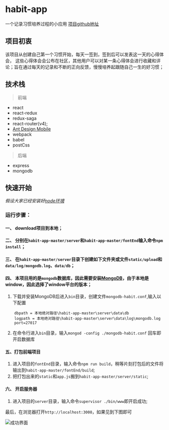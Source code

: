 # habit-app
一个记录习惯培养过程的小应用
[项目github地址](https://github.com/tsinglemon/habit-app)

## 项目初衷
该项目从创建自己第一个习惯开始，每天一签到，签到后可以发表这一天的心得体会，  这些心得体会会公布在社区，其他用户可以对某一条心得体会进行收藏和评论；旨在通过每天的记录和不断的正向反馈，慢慢培养起跟随自己一生的好习惯；  

## 技术栈
> 前端  

* react
* react-redux 
* redux-saga
* react-router(v4);  
* [Ant Design Mobile](https://mobile.ant.design/docs/react/introduce-cn)
* webpack
* babel
* postCss


> 后端  

* express
* mongodb

## 快速开始
*假设大家已经安装好[node环境](https://nodejs.org/zh-cn/download/)*

### 运行步骤：
#### 一、 download项目到本地；
#### 二、 分别在`habit-app-master/server`和`habit-app-master/fontEnd`输入命令`npm install`；
#### 三、 在`habit-app-master/server`目录下创建如下文件夹或文件`static/upload`和`data/log/mongodb.log`、`data/db`；
#### 四、 本项目用的是`mongodb`数据库，因此需要安装[MongoDB](https://www.mongodb.com/dr/fastdl.mongodb.org/win32/mongodb-win32-x86_64-2008plus-ssl-3.6.5-signed.msi/download)，由于本地是window，因此选择了window平台的版本；
1. 下载并安装MongoDB后进入`bin`目录，创建文件`mongodb-habit.conf`,输入以下配置
``` 
    dbpath = 本地绝对路径\habit-app-master\server\data\db
    logpath = 本地绝对路径\habit-app-master\server\data\log\mongodb.log
    port=27017
```
2. 在命令行进入`bin`目录，输入`mongod -config ./mongodb-habit.conf` 回车即开启数据库

#### 五、打包前端项目
1. 进入项目的`fontEnd`目录，输入命令`npm run build`，稍等片刻打包后的文件将输出到`habit-app-master/fontEnd/build`;
2. 把打包出来的`static`和`app.js`搬到`habit-app-master/server/static`;
#### 六、 开启服务器
1. 进入项目的`server`目录，输入命令`supervisor ./bin/www`即开启成功;

最后，在浏览器打开`http://localhost:3008`，如果见到下图即可

![成功界面](https://user-gold-cdn.xitu.io/2018/6/25/1643518c520414df?w=361&h=640&f=png&s=5917)
